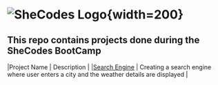 # ![SheCodes Logo](https://www.shecodes.io/assets/branding/logo-shecodes-f9fa0540d113c086f61eb6e89466c0cbd24a42163b6a96d4b01da078803f53ee.png){width=200}

## This repo contains projects done during the SheCodes BootCamp

|Project Name    | Description                                                                                               |
|[Search Engine](./search-engine/) | Creating a search engine where user enters a city and the weather details are displayed |

